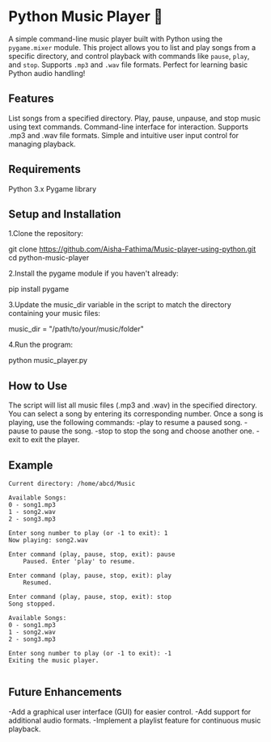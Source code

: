 # Python Music Player 🎵
 A simple command-line music player built with Python using the `pygame.mixer` module. This project allows you to list and play songs from a specific directory, and control playback with commands like `pause`, `play`, and `stop`. Supports `.mp3` and `.wav` file formats. Perfect for learning basic Python audio handling!

## Features
List songs from a specified directory.
Play, pause, unpause, and stop music using text commands.
Command-line interface for interaction.
Supports .mp3 and .wav file formats.
Simple and intuitive user input control for managing playback.

## Requirements
Python 3.x
Pygame library

## Setup and Installation
1.Clone the repository:

   git clone https://github.com/Aisha-Fathima/Music-player-using-python.git
   cd python-music-player 

2.Install the pygame module if you haven't already:

   pip install pygame

3.Update the music_dir variable in the script to match the directory containing your music files:

  music_dir = "/path/to/your/music/folder"

4.Run the program:

python music_player.py


## How to Use
The script will list all music files (.mp3 and .wav) in the specified directory.
You can select a song by entering its corresponding number.
Once a song is playing, use the following commands:
-play to resume a paused song.
-pause to pause the song.
-stop to stop the song and choose another one.
-exit to exit the player.

## Example
```
Current directory: /home/abcd/Music

Available Songs:
0 - song1.mp3
1 - song2.wav
2 - song3.mp3

Enter song number to play (or -1 to exit): 1
Now playing: song2.wav

Enter command (play, pause, stop, exit): pause
    Paused. Enter 'play' to resume.
    
Enter command (play, pause, stop, exit): play
    Resumed.

Enter command (play, pause, stop, exit): stop
Song stopped.

Available Songs:
0 - song1.mp3
1 - song2.wav
2 - song3.mp3

Enter song number to play (or -1 to exit): -1
Exiting the music player.


```

## Future Enhancements
-Add a graphical user interface (GUI) for easier control.
-Add support for additional audio formats.
-Implement a playlist feature for continuous music playback.

